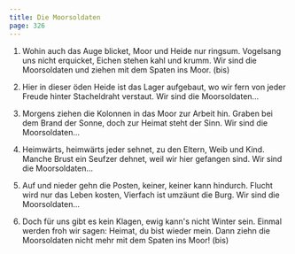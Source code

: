 ```yaml
---
title: Die Moorsoldaten
page: 326
---  
```



1.  Wohin auch das Auge blicket, Moor und Heide nur ringsum. Vogelsang uns nicht erquicket, Eichen stehen kahl und krumm. 
Wir sind die Moorsoldaten und ziehen mit dem Spaten ins Moor. (bis)


2. Hier in dieser öden Heide ist das Lager aufgebaut,  wo wir fern von jeder Freude  hinter Stacheldraht verstaut. 
Wir sind die Moorsoldaten...


3. Morgens ziehen die Kolonnen in das Moor zur Arbeit hin. Graben bei dem Brand der Sonne, doch zur Heimat steht der Sinn. 
Wir sind die Moorsoldaten...


4. Heimwärts, heimwärts jeder sehnet, zu den Eltern, Weib und Kind. Manche Brust ein Seufzer dehnet, weil wir hier gefangen sind. 
Wir sind die Moorsoldaten...


5. Auf und nieder gehn die Posten, keiner, keiner kann hindurch. Flucht wird nur das Leben kosten, Vierfach ist umzäunt die Burg. 
Wir sind die Moorsoldaten...


6. Doch für uns gibt es kein Klagen, ewig kann's nicht Winter sein. Einmal werden froh wir sagen: Heimat, du bist wieder mein. 
Dann ziehn die Moorsoldaten  nicht mehr mit dem Spaten ins Moor! (bis)
